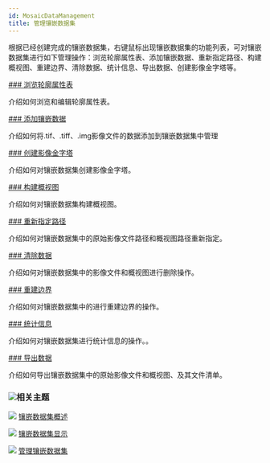 ```yaml
---
id: MosaicDataManagement
title: 管理镶嵌数据集
---
```

根据已经创建完成的镶嵌数据集，右键鼠标出现镶嵌数据集的功能列表，可对镶嵌数据集进行如下管理操作：浏览轮廓属性表、添加镶嵌数据、重新指定路径、构建概视图、重建边界、清除数据、统计信息、导出数据、创建影像金字塔等。

[### 浏览轮廓属性表](MosaicDatasetManage.htm#2)

介绍如何浏览和编辑轮廓属性表。

[### 添加镶嵌数据](MosaicDatasetManage.htm#3)

介绍如何将.tif、.tiff、.img影像文件的数据添加到镶嵌数据集中管理

[### 创建影像金字塔](MosaicDatasetManage.htm#4)

介绍如何对镶嵌数据集创建影像金字塔。

[### 构建概视图](MosaicDatasetManage.htm#5)

介绍如何对镶嵌数据集构建概视图。

[### 重新指定路径](MosaicDatasetManage.htm#6)

介绍如何对镶嵌数据集中的原始影像文件路径和概视图路径重新指定。

[### 清除数据](MosaicDatasetManage.htm#7)

介绍如何对镶嵌数据集中的影像文件和概视图进行删除操作。

[### 重建边界](MosaicDatasetManage.htm#8)

介绍如何对镶嵌数据集中的进行重建边界的操作。

[### 统计信息](MosaicDatasetManage.htm#9)

介绍如何对镶嵌数据集进行统计信息的操作。。

[### 导出数据](MosaicDatasetManage.htm#10)

介绍如何导出镶嵌数据集中的原始影像文件和概视图、及其文件清单。

### ![](../../img/seealso.png)相关主题

![](../../img/smalltitle.png) [镶嵌数据集概述](MosaicDataset)

![](../../img/smalltitle.png) [镶嵌数据集显示](MosaicDatasetView)

![](../../img/smalltitle.png) [管理镶嵌数据集](MosaicDatasetManage)
